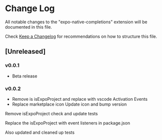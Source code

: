 # Change Log

All notable changes to the "expo-native-completions" extension will be documented in this file.

Check [Keep a Changelog](http://keepachangelog.com/) for recommendations on how to structure this file.

## [Unreleased]

### v0.0.1
- Beta release

### v0.0.2
- Remove is isExpoProject and replace with vscode Activation Events
- Replace marketplace icon
Update icon and bump version
  




Remove isExpoProject check and update tests

Replace the isExpoProject with event listeners in package.json

Also updated and cleaned up tests
